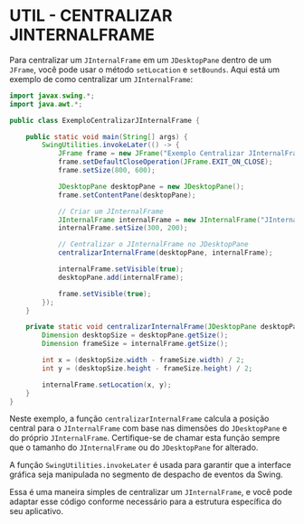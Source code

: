 # UTIL - CENTRALIZAR JINTERNALFRAME
Para centralizar um `JInternalFrame` em um `JDesktopPane` dentro de um `JFrame`, você pode usar o método `setLocation` e `setBounds`. Aqui está um exemplo de como centralizar um `JInternalFrame`:

```java
import javax.swing.*;
import java.awt.*;

public class ExemploCentralizarJInternalFrame {

    public static void main(String[] args) {
        SwingUtilities.invokeLater(() -> {
            JFrame frame = new JFrame("Exemplo Centralizar JInternalFrame");
            frame.setDefaultCloseOperation(JFrame.EXIT_ON_CLOSE);
            frame.setSize(800, 600);

            JDesktopPane desktopPane = new JDesktopPane();
            frame.setContentPane(desktopPane);

            // Criar um JInternalFrame
            JInternalFrame internalFrame = new JInternalFrame("JInternalFrame", true, true, true, true);
            internalFrame.setSize(300, 200);

            // Centralizar o JInternalFrame no JDesktopPane
            centralizarInternalFrame(desktopPane, internalFrame);

            internalFrame.setVisible(true);
            desktopPane.add(internalFrame);

            frame.setVisible(true);
        });
    }

    private static void centralizarInternalFrame(JDesktopPane desktopPane, JInternalFrame internalFrame) {
        Dimension desktopSize = desktopPane.getSize();
        Dimension frameSize = internalFrame.getSize();

        int x = (desktopSize.width - frameSize.width) / 2;
        int y = (desktopSize.height - frameSize.height) / 2;

        internalFrame.setLocation(x, y);
    }
}
```

Neste exemplo, a função `centralizarInternalFrame` calcula a posição central para o `JInternalFrame` com base nas dimensões do `JDesktopPane` e do próprio `JInternalFrame`. Certifique-se de chamar esta função sempre que o tamanho do `JInternalFrame` ou do `JDesktopPane` for alterado.

A função `SwingUtilities.invokeLater` é usada para garantir que a interface gráfica seja manipulada no segmento de despacho de eventos da Swing.

Essa é uma maneira simples de centralizar um `JInternalFrame`, e você pode adaptar esse código conforme necessário para a estrutura específica do seu aplicativo.